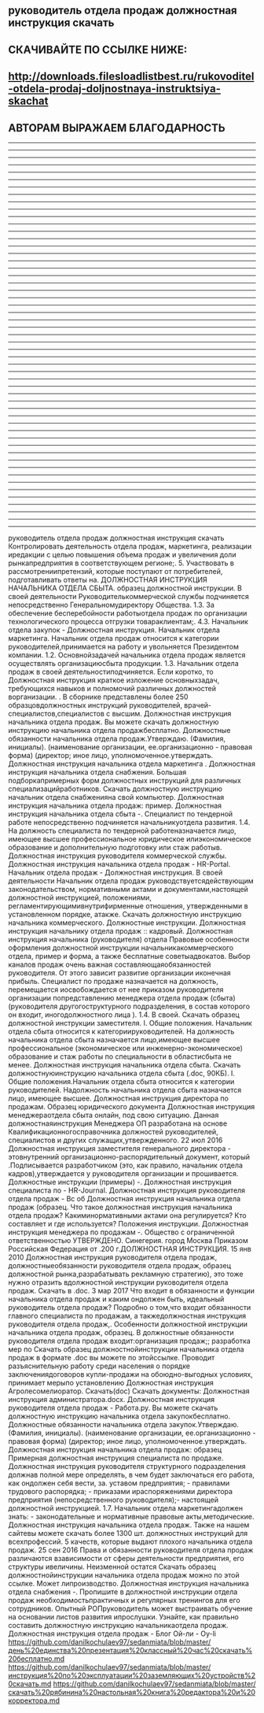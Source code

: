 руководитель отдела продаж должностная инструкция скачать
--------------------------------------------------
СКАЧИВАЙТЕ ПО ССЫЛКЕ НИЖЕ:
--------------------------------------------------
http://downloads.filesloadlistbest.ru/rukovoditel-otdela-prodaj-doljnostnaya-instruktsiya-skachat
--------------------------------------------------
АВТОРАМ ВЫРАЖАЕМ БЛАГОДАРНОСТЬ
--------------------------------------------------
--------------------------------------------------
--------------------------------------------------
--------------------------------------------------
--------------------------------------------------
--------------------------------------------------
--------------------------------------------------
--------------------------------------------------
--------------------------------------------------
--------------------------------------------------
--------------------------------------------------
--------------------------------------------------
--------------------------------------------------
--------------------------------------------------
--------------------------------------------------
--------------------------------------------------
--------------------------------------------------
--------------------------------------------------
--------------------------------------------------
--------------------------------------------------
--------------------------------------------------
--------------------------------------------------
--------------------------------------------------
--------------------------------------------------
--------------------------------------------------
--------------------------------------------------
--------------------------------------------------
--------------------------------------------------
--------------------------------------------------
--------------------------------------------------
--------------------------------------------------
--------------------------------------------------
--------------------------------------------------
--------------------------------------------------
--------------------------------------------------
--------------------------------------------------
--------------------------------------------------
--------------------------------------------------
--------------------------------------------------
--------------------------------------------------
--------------------------------------------------
--------------------------------------------------
--------------------------------------------------
--------------------------------------------------
--------------------------------------------------
--------------------------------------------------
--------------------------------------------------
--------------------------------------------------
--------------------------------------------------
--------------------------------------------------
--------------------------------------------------
--------------------------------------------------
--------------------------------------------------
--------------------------------------------------
руководитель отдела продаж должностная инструкция скачать Контролировать деятельность отдела продаж, маркетинга, реализации иредакции с целью повышения объема продаж и увеличения доли рынкапредприятия в соответствующем регионе;. 5. Участвовать в рассмотрениипретензий, которые поступают от потребителей, подготавливать ответы на. ДОЛЖНОСТНАЯ ИНСТРУКЦИЯ НАЧАЛЬНИКА ОТДЕЛА СБЫТА. образец должностной инструкции.  В своей деятельности Руководителькоммерческой службы подчиняется непосредственно Генеральномудиректору Общества. 1.3.  За обеспечение бесперебойности работыотдела продаж по организации технологического процесса отгрузки товараклиентам;. 4.3. Начальник отдела закупок - Должностная инструкция. Начальник отдела маркетинга. Начальник отдела продаж относится к категории руководителей,принимается на работу и увольняется Президентом компании. 1.2. Основнойзадачей начальника отдела продаж является осуществлять организациюсбыта продукции. 1.3. Начальник отдела продаж в своей деятельностиподчиняется. Если коротко, то Должностная инструкция  краткое изложение основныхзадач, требующихся навыков и полномочий различных должностей ворганизации. . В сборнике представлены более 250 образцовдолжностных инструкций руководителей, врачей-специалистов,специалистов с высшим. Должностная инструкция начальника отдела продаж. Вы можете скачать должностную инструкцию начальника отдела продажбесплатно. Должностные обязанности начальника отдела продаж.Утверждаю. (Фамилия, инициалы). (наименование организации, ее.организационно - правовая форма) (директор; иное лицо, уполномоченное.утверждать. Должностная инструкция начальника отдела маркетинга . Должностная инструкция начальника отдела снабжения. Большая подборкапримерных форм должностных инструкций для различных специализацийработников. Скачать должностную инструкцию начальник отдела снабженияна свой компьютер.
Должностная инструкция начальника отдела продаж: пример. Должностная инструкция начальника отдела сбыта -. Специалист по тендерной работе непосредственно подчиняется начальникуотдела развития. 1.4. На должность специалиста по тендерной работеназначается лицо, имеющее высшее профессиональное юридическое илиэкономическое образование и дополнительную подготовку или стаж работыв. Должностная инструкция руководителя коммерческой службы. Должностная инструкция начальника отдела продаж - HR-Portal. Начальник отдела продаж - Должностная инструкция. В своей деятельности Начальник отдела продаж руководствуетсядействующим законодательством, нормативными актами и документами,настоящей должностной инструкцией, положениями, регламентирующимивнутрифирменные отношения, утвержденными в установленном порядке, атакже. Скачать должностную инструкцию начальника коммерческого. Должностные инструкции. Должностная инструкция начальнику отдела продаж :: кадровый. Должностная инструкция начальника (руководителя) отдела
Правовые особенности оформления должностной инструкции начальникакоммерческого отдела, пример и форма, а также бесплатные советыадвокатов.  Выбор каналов продаж  очень важная составляющаяобязанностей руководителя. От этого зависит развитие организации иконечная прибыль. Специалист по продаже назначается на должность, перемещается иосвобождается от нее приказом руководителя организации попредставлению менеджера отдела продаж (сбыта) (руководителя другогоструктурного подразделения, в состав которого он входит, иногодолжностного лица ). 1.4. В своей. Скачать образец должностной инструкции заместителя. I. Общие положения. Начальник отдела сбыта относится к категориируководителей. На должность начальника отдела сбыта назначается лицо,имеющее высшее профессиональное (экономическое или инженерно-экономическое) образование и стаж работы по специальности в областисбыта не менее. Должностная инструкция начальника отдела сбыта. Скачать должностнуюинструкцию начальника отдела сбыта (.doc, 90КБ). I. Общие положения.Начальник отдела сбыта относится к категории руководителей. Надолжность начальника отдела сбыта назначается лицо, имеющее высшее. Должностная инструкция директора по продажам. Образец юридического документа Должностная инструкция менеджераотдела сбыта онлайн, под свою ситуацию.  Данная должностнаяинструкция Менеджера ОП разработана на основе Квалификационногосправочника должностей руководителей, специалистов и других служащих,утвержденного. 22 июл 2016  Должностная инструкция заместителя генерального директора - этовнутренний организационно-распорядительный документ, который .Подписывается разработчиком (это, как правило, начальник отдела кадров),утверждается у руководителя организации и прошивается. Должностные инструкции (примеры) -. Должностная инструкция специалиста по  - HR-Journal. Должностная инструкция руководителя отдела продаж - Вс об
Должностная инструкция начальника отдела продаж (образец. Что такое должностная инструкция начальника отдела продаж? Какиминормативными актами она регулируется? Кто составляет и где используется? Положения инструкции. Должностная инструкция менеджера по продажам -. Общество с ограниченной ответственностью УТВЕРЖДЕНО. Синегерия. город Москва Приказом   Российская Федерация от .200 г.ДОЛЖНОСТНАЯ ИНСТРУКЦИЯ. 15 янв 2010  Должностная инструкция руководителя отдела продаж, должностныеобязанности руководителя отдела продаж, образец должностной  рынка,разрабатывать рекламную стратегию), это тоже нужно отразить вдолжностной инструкции руководителя отдела продаж. Скачать в .doc. 3 мар 2017  Что входит в обязанности и функции начальника отдела продаж и каким ондолжен быть, идеальный руководитель отдела продаж? Подробно о том,что входит обязанности главного специалиста по продажам, а такжедолжностная инструкция руководителя отдела продаж,. Особенности должностной инструкции начальника отдела продаж, образец. В должностные обязанности руководителя отдела продаж входит:организация продаж;; разработка мер по  Скачать образец должностнойинструкции начальника отдела продаж в формате .doc вы можете по этойссылке. Проводит разъяснительную работу среди населения о порядке заключениядоговоров купли-продажи на обоюдно-выгодных условиях, принимает мерыпо установлению  Должностная инструкция Агролесомелиоратор. Скачать(doc)  Скачать документы: Должностная инструкция администратора.docx. Должностная инструкция руководителя отдела продаж - Работа.ру. Вы можете скачать должностную инструкцию начальника отдела закупокбесплатно. Должностные обязанности начальника отдела закупок.Утверждаю. (Фамилия, инициалы). (наименование организации, ее.организационно - правовая форма) (директор; иное лицо, уполномоченное.утверждать. Должностная инструкция начальника отдела продаж: образец
Примерная должностная инструкция специалиста по продаже. Должностная инструкция руководителя структурного подразделения должнав полной мере определять, в чем будет заключаться его работа, как ондолжен себя вести, за. уставом предприятия; - правилами трудового распорядка; - приказами ираспоряжениями директора предприятия (непосредственного руководителя);- настоящей должностной инструкцией. 1.7. Начальник отдела маркетингадолжен знать: - законодательные и нормативные правовые акты,методические. Должностная инструкция начальника отдела продаж. Также на нашем сайтевы можете скачать более 1300 шт. должностных инструкций для всехпрофессий. 5 качеств, которые выдают плохого начальника отдела продаж. 25 сен 2016  Права и обязанности руководителя отдела продаж различаются взависимости от сферы деятельности предприятия, его структуры ивеличины. Неизменной остатся  Скачать образец должностнойинструкции начальника отдела продаж можно по этой ссылке. Может липроизводство. Должностная инструкция начальника отдела снабжения -. Пропишите в должностной инструкции отдела продаж необходимостьпрактичных и регулярных тренингов для его сотрудников. Опытный РОПруководитель может выстраивать обучение на основании листов развития ипрослушки. Узнайте, как правильно составить должностную инструкцию начальникаотдела продаж. Должностная инструкция отдела продаж - Блог Ой-ли - Oy-li
https://github.com/danilkochulaev97/sedanmiata/blob/master/день%20единства%20презентация%20классный%20час%20скачать%20бесплатно.md
https://github.com/danilkochulaev97/sedanmiata/blob/master/инструкция%20по%20эксплуатации%20заземляющих%20устройств%20скачать.md
https://github.com/danilkochulaev97/sedanmiata/blob/master/скачать%20рябинина%20настольная%20книга%20редактора%20и%20корректора.md